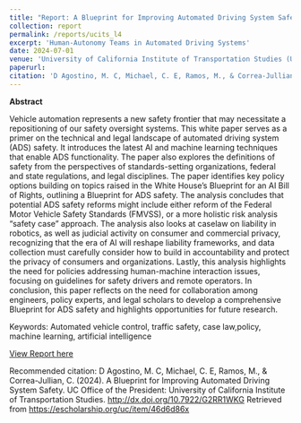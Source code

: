 ```yaml
---
title: "Report: A Blueprint for Improving Automated Driving System Safety"
collection: report
permalink: /reports/ucits_l4
excerpt: 'Human-Autonomy Teams in Automated Driving Systems'
date: 2024-07-01
venue: 'University of California Institute of Transportation Studies (UC-ITS)'
paperurl: 
citation: 'D Agostino, M. C, Michael, C. E, Ramos, M., & Correa-Jullian, C. (2024). A Blueprint for Improving Automated Driving System Safety. UC Office of the President: University of California Institute of Transportation Studies. http://dx.doi.org/10.7922/G2RR1WKG Retrieved from https://escholarship.org/uc/item/46d6d86x'
---
```

**Abstract**

Vehicle automation represents a new safety frontier that may necessitate a repositioning of our safety oversight systems. This white paper serves as a primer on the technical and legal landscape of automated driving system (ADS) safety. It introduces the latest AI and machine learning techniques that enable ADS functionality. The paper also explores the definitions of safety from the perspectives of standards-setting organizations, federal and state regulations, and legal disciplines. The paper identifies key policy options building on topics raised in the White House’s Blueprint for an AI Bill of Rights, outlining a Blueprint for ADS safety. The analysis concludes that potential ADS safety reforms might include either reform of the Federal Motor Vehicle Safety Standards (FMVSS), or a more holistic risk analysis “safety case” approach. The analysis also looks at caselaw on liability in robotics, as well as judicial activity on consumer and commercial privacy, recognizing that the era of AI will reshape liability frameworks, and data collection must carefully consider how to build in accountability and protect the privacy of consumers and organizations. Lastly, this analysis highlights the need for policies addressing human-machine interaction issues, focusing on guidelines for safety drivers and remote operators. In conclusion, this paper reflects on the need for collaboration among engineers, policy experts, and legal scholars to develop a comprehensive Blueprint for ADS safety and highlights opportunities for future research.

Keywords: Automated vehicle control, traffic safety, case law,policy, machine learning, artificial intelligence

[View Report here](https://escholarship.org/uc/item/46d6d86x)

Recommended citation: D Agostino, M. C, Michael, C. E, Ramos, M., & Correa-Jullian, C. (2024). A Blueprint for Improving Automated Driving System Safety. UC Office of the President: University of California Institute of Transportation Studies. http://dx.doi.org/10.7922/G2RR1WKG Retrieved from https://escholarship.org/uc/item/46d6d86x
